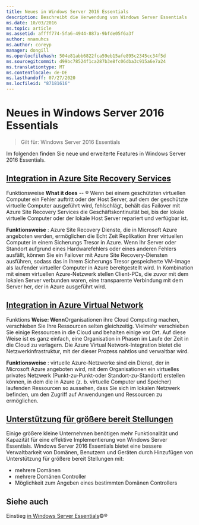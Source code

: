 ```yaml
---
title: Neues in Windows Server 2016 Essentials
description: Beschreibt die Verwendung von Windows Server Essentials
ms.date: 10/03/2016
ms.topic: article
ms.assetid: affff774-5fa6-4944-887a-9bfde05f6a3f
author: nnamuhcs
ms.author: coreyp
manager: dongill
ms.openlocfilehash: 504e81abb6822fca59eb15afe895c2345cc34f5d
ms.sourcegitcommit: d99bc78524f1ca287b3e8fc06dba3c915a6e7a24
ms.translationtype: MT
ms.contentlocale: de-DE
ms.lasthandoff: 07/27/2020
ms.locfileid: "87181616"
---
```

# <a name="whats-new-in-windows-server-2016-essentials"></a>Neues in Windows Server 2016 Essentials

> Gilt für: Windows Server 2016 Essentials

Im folgenden finden Sie neue und erweiterte Features in Windows Server 2016 Essentials.

## <a name="integration-with-azure-site-recovery-services"></a>[Integration in Azure Site Recovery Services](azure-site-recovery-services-integration.md)

Funktionsweise **What it does**  -- &reg; Wenn bei einem geschützten virtuellen Computer ein Fehler auftritt oder der Host Server, auf dem der geschützte virtuelle Computer ausgeführt wird, fehlschlägt, behält das Failover mit Azure Site Recovery Services die Geschäftskontinuität bei, bis der lokale virtuelle Computer oder der lokale Host Server repariert und verfügbar ist. 

**Funktionsweise** : Azure Site Recovery Dienste, die in Microsoft Azure angeboten werden, ermöglichen die Echt Zeit Replikation ihrer virtuellen Computer in einem Sicherungs Tresor in Azure. Wenn Ihr Server oder Standort aufgrund eines Hardwarefehlers oder eines anderen Fehlers ausfällt, können Sie ein Failover mit Azure Site Recovery-Diensten ausführen, sodass das in Ihrem Sicherungs Tresor gespeicherte VM-Image als laufender virtueller Computer in Azure bereitgestellt wird. In Kombination mit einem virtuellen Azure-Netzwerk stellen Client-PCs, die zuvor mit dem lokalen Server verbunden waren, eine transparente Verbindung mit dem Server her, der in Azure ausgeführt wird.


## <a name="integration-with-azure-virtual-network"></a>[Integration in Azure Virtual Network](azure-virtual-network-integration.md)

Funktions **Weise: Wenn**Organisationen ihre Cloud Computing machen, verschieben Sie Ihre Ressourcen selten gleichzeitig. Vielmehr verschieben Sie einige Ressourcen in die Cloud und behalten einige vor Ort. Auf diese Weise ist es ganz einfach, eine Organisation in Phasen im Laufe der Zeit in die Cloud zu verlagern. Die Azure Virtual Network-Integration bietet die Netzwerkinfrastruktur, mit der dieser Prozess nahtlos und verwaltbar wird.

**Funktionsweise** : virtuelle Azure-Netzwerke sind ein Dienst, der in Microsoft Azure angeboten wird, mit dem Organisationen ein virtuelles privates Netzwerk (Punkt-zu-Punkt-oder Standort-zu-Standort) erstellen können, in dem die in Azure (z. b. virtuelle Computer und Speicher) laufenden Ressourcen so aussehen, dass Sie sich im lokalen Netzwerk befinden, um den Zugriff auf Anwendungen und Ressourcen zu ermöglichen.



## <a name="support-for-larger-deployments"></a>[Unterstützung für größere bereit Stellungen](support-for-larger-deployments.md)

Einige größere kleine Unternehmen benötigen mehr Funktionalität und Kapazität für eine effektive Implementierung von Windows Server Essentials. Windows Server 2016 Essentials bietet eine bessere Verwaltbarkeit von Domänen, Benutzern und Geräten durch Hinzufügen von Unterstützung für größere bereit Stellungen mit:

 - mehrere Domänen
 - mehrere Domänen Controller
 - Möglichkeit zum Angeben eines bestimmten Domänen Controllers


<a name="see-also"></a>Siehe auch
--------

Einstieg [in Windows Server Essentials](get-started.md)&copy;&reg;